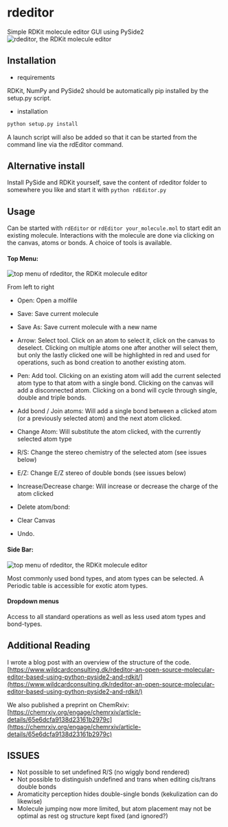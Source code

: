 # rdeditor

Simple RDKit molecule editor GUI using PySide2
![rdeditor, the RDKit molecule editor](./Screenshots/Main_window.png)

## Installation

- requirements

RDKit, NumPy and PySide2 should be automatically pip installed by the setup.py script.

- installation

```bash
python setup.py install

```

A launch script will also be added so that it can be started from the command line via the rdEditor command.

## Alternative install

Install PySide and RDKit yourself, save the content of rdeditor folder to somewhere you like and start it with
`python rdEditor.py`

## Usage

Can be started with `rdEditor` or `rdEditor your_molecule.mol` to start edit an existing molecule.
Interactions with the molecule are done via clicking on the canvas, atoms or bonds. A choice of tools is available.

#### Top Menu:

![top menu of rdeditor, the RDKit molecule editor](./Screenshots/Top_Menu.png)

From left to right

- Open: Open a molfile
- Save: Save current molecule
- Save As: Save current molecule with a new name

- Arrow: Select tool. Click on an atom to select it, click on the canvas to deselect. Clicking on multiple atoms one after another will select them, but only the lastly clicked one will be highlighted in red and used for operations, such as bond creation to another existing atom.
- Pen: Add tool. Clicking on an existing atom will add the current selected atom type to that atom with a single bond. Clicking on the canvas will add a disconnected atom. Clicking on a bond will cycle through single, double and triple bonds.
- Add bond / Join atoms: Will add a single bond between a clicked atom (or a previously selected atom) and the next atom clicked.
- Change Atom: Will substitute the atom clicked, with the currently selected atom type
- R/S: Change the stereo chemistry of the selected atom (see issues below)
- E/Z: Change E/Z stereo of double bonds (see issues below)
- Increase/Decrease charge: Will increase or decrease the charge of the atom clicked
- Delete atom/bond:
- Clear Canvas
- Undo.

#### Side Bar:

![top menu of rdeditor, the RDKit molecule editor](./Screenshots/Side_bar.png)

Most commonly used bond types, and atom types can be selected. A Periodic table is accessible for exotic atom types.

#### Dropdown menus

Access to all standard operations as well as less used atom types and bond-types.

## Additional Reading

I wrote a blog post with an overview of the structure of the code.
[https://www.wildcardconsulting.dk/rdeditor-an-open-source-molecular-editor-based-using-python-pyside2-and-rdkit/](https://www.wildcardconsulting.dk/rdeditor-an-open-source-molecular-editor-based-using-python-pyside2-and-rdkit/)

We also published a preprint on ChemRxiv: [https://chemrxiv.org/engage/chemrxiv/article-details/65e6dcfa9138d23161b2979c](https://chemrxiv.org/engage/chemrxiv/article-details/65e6dcfa9138d23161b2979c)

## ISSUES

- Not possible to set undefined R/S (no wiggly bond rendered)
- Not possible to distinguish undefined and trans when editing cis/trans double bonds
- Aromaticity perception hides double-single bonds (kekulization can do likewise)
- Molecule jumping now more limited, but atom placement may not be optimal as rest og structure kept fixed (and ignored?)
